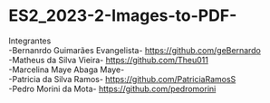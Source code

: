 # ES2_2023-2-Images-to-PDF-

Integrantes<br>
-Bernanrdo Guimarães Evangelista- https://github.com/geBernardo <br>
-Matheus da Silva Vieira- https://github.com/Theu011 <br>
-Marcelina Maye Abaga Maye- <br>
-Patricia da Silva Ramos- https://github.com/PatriciaRamosS <br>
-Pedro Morini da Mota- https://github.com/pedromorini <br>
